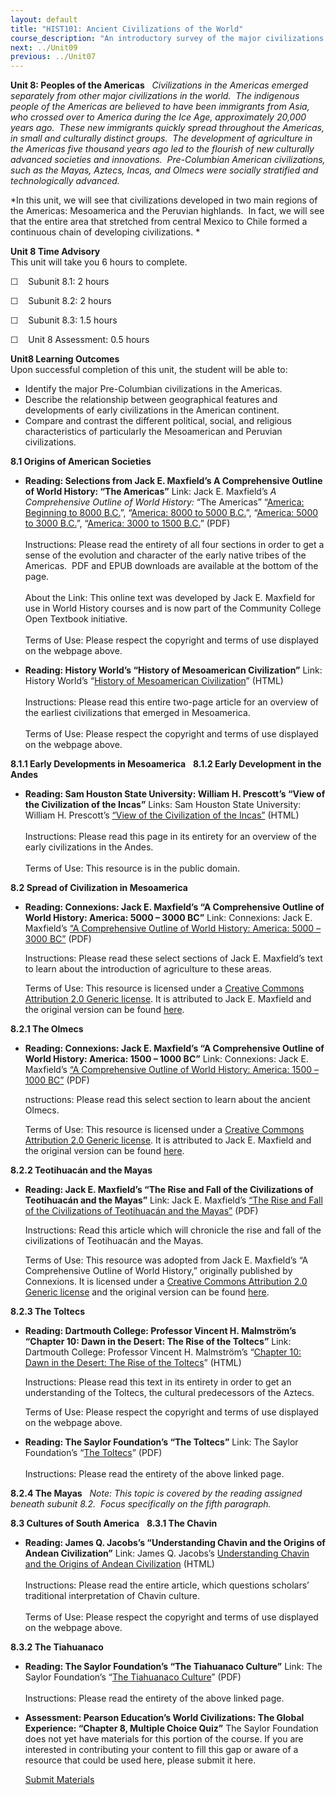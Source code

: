 ```yaml
---
layout: default
title: "HIST101: Ancient Civilizations of the World"
course_description: "An introductory survey of the major civilizations of the ancient world from the Paleolithic Era to the Middle Ages, with special emphasis on the nature and characteristics of 'civilized' society."
next: ../Unit09
previous: ../Unit07
---
```

**Unit 8: Peoples of the Americas** <span id="8"></span> 
*Civilizations in the Americas emerged separately from other major
civilizations in the world.  The indigenous people of the Americas are
believed to have been immigrants from Asia, who crossed over to America
during the Ice Age, approximately 20,000 years ago.  These new
immigrants quickly spread throughout the Americas, in small and
culturally distinct groups.  The development of agriculture in the
Americas five thousand years ago led to the flourish of new culturally
advanced societies and innovations.  Pre-Columbian American
civilizations, such as the Mayas, Aztecs, Incas, and Olmecs were
socially stratified and technologically advanced.*  
  
 *In this unit, we will see that civilizations developed in two main
regions of the Americas: Mesoamerica and the Peruvian highlands.  In
fact, we will see that the entire area that stretched from central
Mexico to Chile formed a continuous chain of developing civilizations. *

**Unit 8 Time Advisory**  
This unit will take you 6 hours to complete.  
  
 ☐    Subunit 8.1: 2 hours  
  
 ☐    Subunit 8.2: 2 hours  
  
 ☐    Subunit 8.3: 1.5 hours  
  
 ☐    Unit 8 Assessment: 0.5 hours

**Unit8 Learning Outcomes**  
Upon successful completion of this unit, the student will be able to:
-   Identify the major Pre-Columbian civilizations in the Americas.
-   Describe the relationship between geographical features and
    developments of early civilizations in the American continent.
-   Compare and contrast the different political, social, and religious
    characteristics of particularly the Mesoamerican and Peruvian
    civilizations.

**8.1 Origins of American Societies** <span id="8.1"></span> 
-   **Reading: Selections from Jack E. Maxfield’s A Comprehensive
    Outline of World History: “The Americas”**
    Link: Jack E. Maxfield’s *A Comprehensive Outline of World History:*
    “The Americas” “[America: Beginning to 8000
    B.C.](https://resources.saylor.org/archived/wp-content/uploads/2011/09/America_-Beginning-to-8000-B.C..pdf)”,
    “[America: 8000 to 5000
    B.C.](https://resources.saylor.org/archived/wp-content/uploads/2011/09/America_-8000-to-5000-B.C..pdf)”,
    “[America: 5000 to 3000
    B.C.](https://resources.saylor.org/archived/wp-content/uploads/2011/09/America_-5000-to-3000-B.C..pdf)”,
    “[America: 3000 to 1500
    B.C.](https://resources.saylor.org/archived/wp-content/uploads/2011/09/America_-3000-to-1500-B.C..pdf)”
    (PDF)  
        
     Instructions: Please read the entirety of all four sections in
    order to get a sense of the evolution and character of the early
    native tribes of the Americas.  PDF and EPUB downloads are available
    at the bottom of the page.  
        
     About the Link: This online text was developed by Jack E. Maxfield
    for use in World History courses and is now part of the Community
    College Open Textbook initiative.  
        
     Terms of Use: Please respect the copyright and terms of use
    displayed on the webpage above.

-   **Reading: History World’s “History of Mesoamerican Civilization”**
    Link: History World’s “[History of Mesoamerican
    Civilization](http://www.historyworld.net/wrldhis/PlainTextHistories.asp?historyid=ab58)”
    (HTML)  
        
     Instructions: Please read this entire two-page article for an
    overview of the earliest civilizations that emerged in
    Mesoamerica.  
        
     Terms of Use: Please respect the copyright and terms of use
    displayed on the webpage above.

**8.1.1 Early Developments in Mesoamerica** <span id="8.1.1"></span> 
**8.1.2 Early Development in the Andes** <span id="8.1.2"></span> 
-   **Reading: Sam Houston State University: William H. Prescott’s “View
    of the Civilization of the Incas”**
    Links: Sam Houston State University: William H. Prescott’s [“View of
    the Civilization of the
    Incas”](http://resources.saylor.org.s3.amazonaws.com/HIST/HIST101/HIST101-8.1.2-ViewOfTheCivilizationOfTheIncas-PD_files/HIST101-8.1.2-ViewOfTheCivilizationOfTheIncas-PD.htm)
    (HTML)  
        
     Instructions: Please read this page in its entirety for an overview
    of the early civilizations in the Andes.  
        
     Terms of Use: This resource is in the public domain.

**8.2 Spread of Civilization in Mesoamerica** <span id="8.2"></span> 
-   **Reading: Connexions: Jack E. Maxfield’s “A Comprehensive Outline
    of World History: America: 5000 – 3000 BC”**
    Link: Connexions: Jack E. Maxfield’s [“A Comprehensive Outline of
    World History: America: 5000 – 3000
    BC”](https://resources.saylor.org/archived/wp-content/uploads/2013/05/HIST101-8.2-America5000to3000BC.pdf) (PDF)   
      
     Instructions: Please read these select sections of Jack E.
    Maxfield’s text to learn about the introduction of agriculture to
    these areas.  
      
     Terms of Use: This resource is licensed under a [Creative Commons
    Attribution 2.0 Generic
    license](http://creativecommons.org/licenses/by/2.0/). It is
    attributed to Jack E. Maxfield and the original version can be found
    [here](http://cnx.org/content/m17782/latest/).

**8.2.1 The Olmecs** <span id="8.2.1"></span> 
-   **Reading: Connexions: Jack E. Maxfield’s “A Comprehensive Outline
    of World History: America: 1500 – 1000 BC”**
    Link: Connexions: Jack E. Maxfield’s [“A Comprehensive Outline of
    World History: America: 1500 – 1000
    BC”](https://resources.saylor.org/archived/wp-content/uploads/2013/05/HIST101-8.2.1-America1500to1000BC1.pdf) (PDF)  
      
     nstructions: Please read this select section to learn about the
    ancient Olmecs.  
      
     Terms of Use: This resource is licensed under a [Creative Commons
    Attribution 2.0 Generic
    license](http://creativecommons.org/licenses/by/2.0/). It is
    attributed to Jack E. Maxfield and the original version can be found
    [here](http://cnx.org/content/m17780/latest/).

**8.2.2 Teotihuacán and the Mayas** <span id="8.2.2"></span> 
-   **Reading: Jack E. Maxfield’s “The Rise and Fall of the
    Civilizations of Teotihuacán and the Mayas”**
    Link: Jack E. Maxfield’s [“The Rise and Fall of the Civilizations of
    Teotihuacán and the
    Mayas”](https://resources.saylor.org/archived/wp-content/uploads/2013/05/HIST101-8.2.2-TeotihuacanandtheMayas.pdf) (PDF)  
      
     Instructions: Read this article which will chronicle the rise and
    fall of the civilizations of Teotihuacán and the Mayas.  
      
     Terms of Use: This resource was adopted from Jack E. Maxfield’s “A
    Comprehensive Outline of World History,” originally published by
    Connexions. It is licensed under a [Creative Commons Attribution 2.0
    Generic license](http://creativecommons.org/licenses/by/2.0/) and
    the original version can be found
    [here](http://cnx.org/content/col10597/1.2).

**8.2.3 The Toltecs** <span id="8.2.3"></span> 
-   **Reading: Dartmouth College: Professor Vincent H. Malmström’s
    “Chapter 10: Dawn in the Desert: The Rise of the Toltecs”**
    Link: Dartmouth College: Professor Vincent H. Malmström’s “[Chapter
    10: Dawn in the Desert: The Rise of the
    Toltecs](http://www.dartmouth.edu/%7Eizapa/CS-MM-Chap.%2010.htm)”
    (HTML)  
      
     Instructions: Please read this text in its entirety in order to get
    an understanding of the Toltecs, the cultural predecessors of the
    Aztecs.  
      
     Terms of Use: Please respect the copyright and terms of use
    displayed on the webpage above.

-   **Reading: The Saylor Foundation’s “The Toltecs”**
    Link: The Saylor Foundation’s “[The
    Toltecs](https://resources.saylor.org/archived/wp-content/uploads/2012/10/HIST101-Subunit-8.2.3-Toltecs-FINAL.pdf)”
    (PDF)  
        
     Instructions: Please read the entirety of the above linked page.

**8.2.4 The Mayas** <span id="8.2.4"></span> 
*Note: This* *topic is covered by the reading assigned beneath subunit*
*8.2.  Focus specifically on the* *fifth paragraph.*

**8.3 Cultures of South America** <span id="8.3"></span> 
**8.3.1 The Chavin** <span id="8.3.1"></span> 
-   **Reading: James Q. Jacobs’s “Understanding Chavin and the Origins
    of Andean Civilization”**
    Link: James Q. Jacobs’s [Understanding Chavin and the Origins of
    Andean Civilization](http://www.jqjacobs.net/andes/chavin.html)
    (HTML)  
        
     Instructions: Please read the entire article, which questions
    scholars’ traditional interpretation of Chavin culture.  
        
     Terms of Use: Please respect the copyright and terms of use
    displayed on the webpage above.

**8.3.2 The Tiahuanaco** <span id="8.3.2"></span> 
-   **Reading: The Saylor Foundation’s “The Tiahuanaco Culture”**
    Link: The Saylor Foundation’s “[The Tiahuanaco
    Culture](https://resources.saylor.org/archived/wp-content/uploads/2012/10/HIST101-Subunit-8.3.2-Tiahuanaco-Final.pdf)”
    (PDF)  
        
     Instructions: Please read the entirety of the above linked page.

-   **Assessment: Pearson Education’s World Civilizations: The Global
    Experience: “Chapter 8, Multiple Choice Quiz”**
    The Saylor Foundation does not yet have materials for this portion
    of the course. If you are interested in contributing your content to
    fill this gap or aware of a resource that could be used here, please
    submit it here.

    [Submit Materials](/contribute/)


